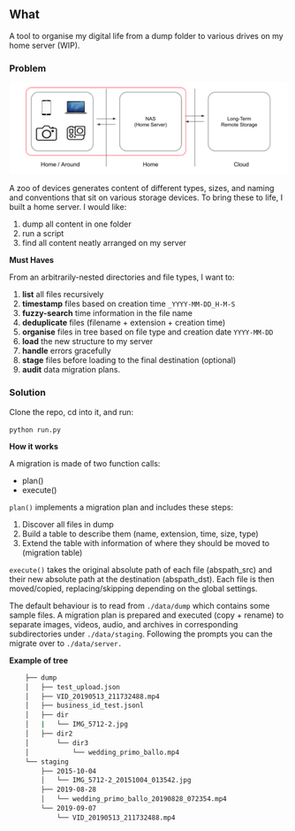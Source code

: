 ## What

A tool to organise my digital life from a dump folder to various drives on my home server (WIP).

### Problem
![](images/etl-synology.png)

A zoo of devices generates content of different types, sizes, and naming and conventions that sit on various storage devices. To bring these to life, I built a home server. I would like:

1. dump all content in one folder
1. run a script
1. find all content neatly arranged on my server

**Must Haves**

From an arbitrarily-nested directories and file types, I want to:

1. **list** all files recursively
1. **timestamp** files based on creation time `_YYYY-MM-DD_H-M-S`
1. **fuzzy-search** time information in the file name
1. **deduplicate** files (filename + extension + creation time)
1. **organise** files in tree based on file type and creation date `YYYY-MM-DD`
1. **load** the new structure to my server
1. **handle** errors gracefully
1. **stage** files before loading to the final destination (optional)
1. **audit** data migration plans.

### Solution

Clone the repo, cd into it, and run:

`python run.py`

**How it works**

A migration is made of two function calls:
- plan()
- execute()

`plan()` implements a migration plan and includes these steps:

1. Discover all files in dump
1. Build a table to describe them (name, extension, time, size, type)
1. Extend the table with information of where they should be moved to (migration table)

`execute()` takes the original absolute path of each file (abspath_src) and their new absolute path at the destination (abspath_dst). Each file is then moved/copied, replacing/skipping depending on the global settings.

The default behaviour is to read from `./data/dump` which contains some sample files. A migration plan is prepared and executed (copy + rename) to separate images, videos, audio, and archives in corresponding subdirectories under `./data/staging`. Following the prompts you can the migrate over to `./data/server.`

**Example of tree**

```zsh
    ├── dump
    │   ├── test_upload.json
    │   ├── VID_20190513_211732488.mp4
    │   ├── business_id_test.jsonl
    │   ├── dir
    │   |   └── IMG_5712-2.jpg
    │   ├── dir2
    │       └── dir3
    │           └── wedding_primo_ballo.mp4
    └── staging
        ├── 2015-10-04
        │   └── IMG_5712-2_20151004_013542.jpg
        ├── 2019-08-28
        │   └── wedding_primo_ballo_20190828_072354.mp4
        └── 2019-09-07
            └── VID_20190513_211732488.mp4
```

